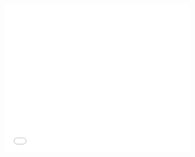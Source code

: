 <style>.embed-container {position: relative; padding-bottom: 80%; height: 0; max-width: 100%;} .embed-container iframe, .embed-container object, .embed-container iframe{position: absolute; top: 0; left: 0; width: 100%; height: 100%;} small{position: absolute; z-index: 40; bottom: 0; margin-bottom: -15px;}</style><div class="embed-container"><iframe width="500" height="400" frameborder="0" scrolling="no" marginheight="0" marginwidth="0" title="Atlas Asdel" src="//learngis2.maps.arcgis.com/apps/Embed/index.html?webmap=b247ad26fce84f878616edceeccf941c&extent=-4.3943,24.177,17.3037,35.7467&zoom=true&previewImage=false&scale=false&legend=true&disable_scroll=false&theme=dark"></iframe></div>
